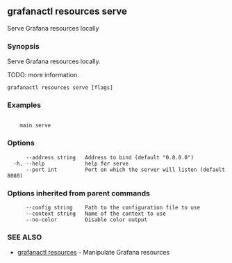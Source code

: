 ## grafanactl resources serve

Serve Grafana resources locally

### Synopsis

Serve Grafana resources locally.

TODO: more information.


```
grafanactl resources serve [flags]
```

### Examples

```

	main serve
```

### Options

```
      --address string   Address to bind (default "0.0.0.0")
  -h, --help             help for serve
      --port int         Port on which the server will listen (default 8080)
```

### Options inherited from parent commands

```
      --config string    Path to the configuration file to use
      --context string   Name of the context to use
      --no-color         Disable color output
```

### SEE ALSO

* [grafanactl resources](grafanactl_resources.md)	 - Manipulate Grafana resources

